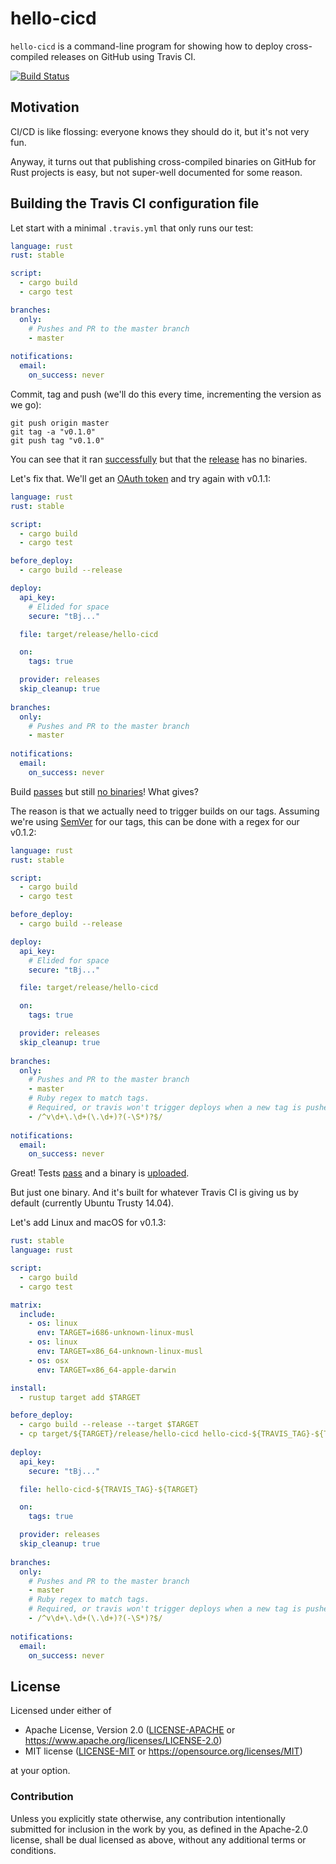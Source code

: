 # hello-cicd
`hello-cicd` is a command-line program for showing how to deploy cross-compiled releases on GitHub using Travis CI.

[![Build Status](https://travis-ci.com/jonstites/hello-cicd.svg?branch=master)](https://travis-ci.com/jonstites/hello-cicd)

## Motivation

CI/CD is like flossing: everyone knows they should do it, but it's not very fun.

Anyway, it turns out that publishing cross-compiled binaries on GitHub for Rust projects is easy, but not super-well documented for some reason.

## Building the Travis CI configuration file

Let start with a minimal `.travis.yml` that only runs our test:

```yaml
language: rust
rust: stable

script:
  - cargo build 
  - cargo test 

branches:
  only:
    # Pushes and PR to the master branch
    - master
    
notifications:
  email:
    on_success: never
```

Commit, tag and push (we'll do this every time, incrementing the version as we go):
```
git push origin master
git tag -a "v0.1.0"
git push tag "v0.1.0"
```

You can see that it ran [successfully](https://travis-ci.com/jonstites/hello-cicd/jobs/178401495/config) but that the
[release](https://github.com/jonstites/hello-cicd/releases/tag/v0.1.0) has no binaries.

Let's fix that. We'll get an [OAuth token](https://docs.travis-ci.com/user/deployment/releases/#authenticating-with-an-oauth-token) and try again with v0.1.1:

```yaml
language: rust
rust: stable

script:
  - cargo build 
  - cargo test 

before_deploy:
  - cargo build --release

deploy:
  api_key:
    # Elided for space
    secure: "tBj..."

  file: target/release/hello-cicd

  on:
    tags: true

  provider: releases
  skip_cleanup: true
  
branches:
  only:
    # Pushes and PR to the master branch
    - master
    
notifications:
  email:
    on_success: never
```

Build [passes](https://travis-ci.com/jonstites/hello-cicd/jobs/178401495/config) but still
[no binaries](https://github.com/jonstites/hello-cicd/releases/tag/v0.1.1)! What gives?

The reason is that we actually need to trigger builds on our tags.
Assuming we're using [SemVer](https://semver.org/) for our tags, this can be done with a regex for our v0.1.2:

```yaml
language: rust
rust: stable

script:
  - cargo build 
  - cargo test 

before_deploy:
  - cargo build --release

deploy:
  api_key:
    # Elided for space
    secure: "tBj..."

  file: target/release/hello-cicd

  on:
    tags: true

  provider: releases
  skip_cleanup: true
  
branches:
  only:
    # Pushes and PR to the master branch
    - master
    # Ruby regex to match tags.
    # Required, or travis won't trigger deploys when a new tag is pushed.
    - /^v\d+\.\d+(\.\d+)?(-\S*)?$/
    
notifications:
  email:
    on_success: never
```

Great! Tests [pass](https://travis-ci.com/jonstites/hello-cicd/builds/101237811) and
a binary is [uploaded](https://github.com/jonstites/hello-cicd/releases/tag/v0.1.2).

But just one binary. And it's built for whatever Travis CI is giving us by default
(currently Ubuntu Trusty 14.04).

Let's add Linux and macOS for v0.1.3:

```yaml
rust: stable
language: rust

script:
  - cargo build 
  - cargo test 

matrix:
  include:
    - os: linux
      env: TARGET=i686-unknown-linux-musl
    - os: linux
      env: TARGET=x86_64-unknown-linux-musl
    - os: osx
      env: TARGET=x86_64-apple-darwin

install:
  - rustup target add $TARGET

before_deploy:
  - cargo build --release --target $TARGET
  - cp target/${TARGET}/release/hello-cicd hello-cicd-${TRAVIS_TAG}-${TARGET}
      
deploy:
  api_key:
    secure: "tBj..."

  file: hello-cicd-${TRAVIS_TAG}-${TARGET}

  on:
    tags: true

  provider: releases
  skip_cleanup: true
  
branches:
  only:
    # Pushes and PR to the master branch
    - master
    # Ruby regex to match tags.
    # Required, or travis won't trigger deploys when a new tag is pushed.
    - /^v\d+\.\d+(\.\d+)?(-\S*)?$/
    
notifications:
  email:
    on_success: never
```


## License

Licensed under either of

- Apache License, Version 2.0 ([LICENSE-APACHE](LICENSE-APACHE) or
  https://www.apache.org/licenses/LICENSE-2.0)
- MIT license ([LICENSE-MIT](LICENSE-MIT) or https://opensource.org/licenses/MIT)

at your option.

### Contribution

Unless you explicitly state otherwise, any contribution intentionally submitted
for inclusion in the work by you, as defined in the Apache-2.0 license, shall be
dual licensed as above, without any additional terms or conditions.
